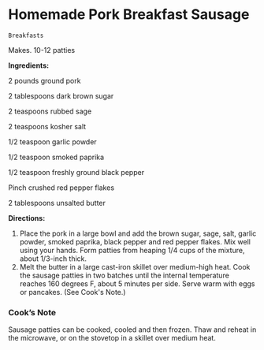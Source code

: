 # Homemade Pork Breakfast Sausage

`Breakfasts`

Makes. 10-12 patties

**Ingredients:**

2 pounds ground pork

2 tablespoons dark brown sugar 

2 teaspoons rubbed sage 

2 teaspoons kosher salt 

1/2 teaspoon garlic powder 

1/2 teaspoon smoked paprika 

1/2 teaspoon freshly ground black pepper 

Pinch crushed red pepper flakes 

2 tablespoons unsalted butter 

**Directions:**

1. Place the pork in a large bowl and add the brown sugar, sage, salt, garlic powder, smoked paprika, black pepper and red pepper flakes. Mix well using your hands. Form patties from heaping 1/4 cups of the mixture, about 1/3-inch thick.
2. Melt the butter in a large cast-iron skillet over medium-high heat. Cook the sausage patties in two batches until the internal temperature reaches 160 degrees F, about 5 minutes per side. Serve warm with eggs or pancakes. (See Cook's Note.)

### Cook’s Note

Sausage patties can be cooked, cooled and then frozen. Thaw and reheat in the microwave, or on the stovetop in a skillet over medium heat.
